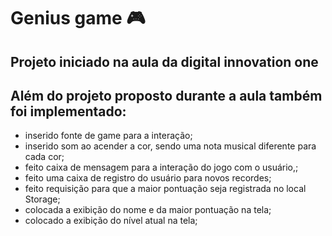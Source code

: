 # Genius game :video_game: 



## Projeto iniciado na aula da digital innovation one

## Além do projeto proposto durante a aula também foi implementado:

- inserido fonte de game para a interação;
- inserido som ao acender a cor, sendo uma nota musical diferente para cada cor;
- feito caixa de mensagem para a interação do jogo com o usuário,;
- feito uma caixa de registro do usuário para novos recordes;
- feito requisição para que a maior pontuação seja registrada no local Storage;
- colocada a exibição do nome e da maior pontuação na tela;
- colocado a exibição do nível atual na tela;  